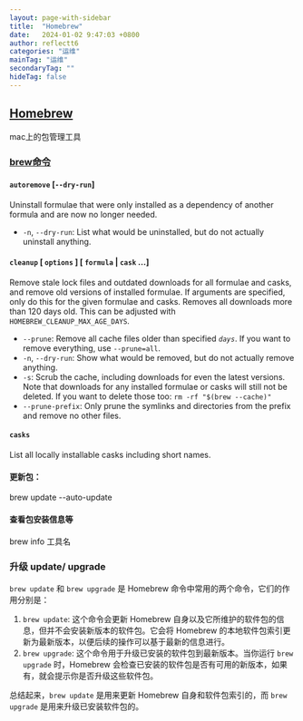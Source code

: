 ```yaml
---
layout: page-with-sidebar
title:  "Homebrew"
date:   2024-01-02 9:47:03 +0800
author: reflectt6
categories: "运维"
mainTag: "运维"
secondaryTag: ""
hideTag: false
---
```


## [Homebrew](https://brew.sh/zh-cn/)

mac上的包管理工具

### [brew命令](https://docs.brew.sh/Manpage#commands)

#### `autoremove` [`--dry-run`]

Uninstall formulae that were only installed as a dependency of another formula and are now no longer needed.

- `-n`, `--dry-run`: List what would be uninstalled, but do not actually uninstall anything.

#### `cleanup` [ `options` ] [ `formula` | `cask` ...]

Remove stale lock files and outdated downloads for all formulae and casks, and remove old versions of installed formulae. If arguments are specified, only do this for the given formulae and casks. Removes all downloads more than 120 days old. This can be adjusted with `HOMEBREW_CLEANUP_MAX_AGE_DAYS`.

- `--prune`: Remove all cache files older than specified *`days`*. If you want to remove everything, use `--prune=all`.
- `-n`, `--dry-run`: Show what would be removed, but do not actually remove anything.
- `-s`: Scrub the cache, including downloads for even the latest versions. Note that downloads for any installed formulae or casks will still not be deleted. If you want to delete those too: `rm -rf "$(brew --cache)"`
- `--prune-prefix`: Only prune the symlinks and directories from the prefix and remove no other files.

#### `casks`

List all locally installable casks including short names.

#### 更新包：

brew update --auto-update



#### 查看包安装信息等

brew info 工具名



### 升级 update/ upgrade

`brew update` 和 `brew upgrade` 是 Homebrew 命令中常用的两个命令，它们的作用分别是：

1. `brew update`: 这个命令会更新 Homebrew 自身以及它所维护的软件包的信息，但并不会安装新版本的软件包。它会将 Homebrew 的本地软件包索引更新为最新版本，以便后续的操作可以基于最新的信息进行。
2. `brew upgrade`: 这个命令用于升级已安装的软件包到最新版本。当你运行 `brew upgrade` 时，Homebrew 会检查已安装的软件包是否有可用的新版本，如果有，就会提示你是否升级这些软件包。

总结起来，`brew update` 是用来更新 Homebrew 自身和软件包索引的，而 `brew upgrade` 是用来升级已安装软件包的。
















